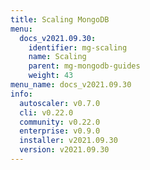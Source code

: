 ```yaml
---
title: Scaling MongoDB
menu:
  docs_v2021.09.30:
    identifier: mg-scaling
    name: Scaling
    parent: mg-mongodb-guides
    weight: 43
menu_name: docs_v2021.09.30
info:
  autoscaler: v0.7.0
  cli: v0.22.0
  community: v0.22.0
  enterprise: v0.9.0
  installer: v2021.09.30
  version: v2021.09.30
---
```



